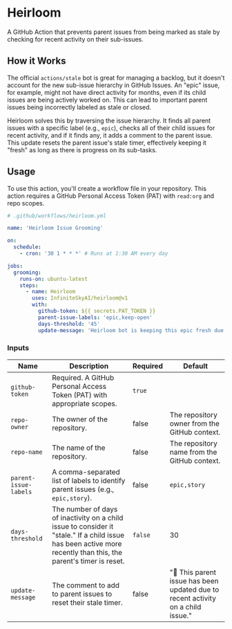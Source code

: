 # Heirloom

A GitHub Action that prevents parent issues from being marked as stale by checking for recent activity on their sub-issues.

## How it Works

The official `actions/stale` bot is great for managing a backlog, but it doesn't account for the new sub-issue hierarchy in
GitHub Issues. An "epic" issue, for example, might not have direct activity for months, even if its child issues are being
actively worked on. This can lead to important parent issues being incorrectly labeled as stale or closed.

Heirloom solves this by traversing the issue hierarchy. It finds all parent issues with a specific label (e.g., `epic`),
checks all of their child issues for recent activity, and if it finds any, it adds a comment to the parent issue. This
update resets the parent issue's stale timer, effectively keeping it "fresh" as long as there is progress on its sub-tasks.

## Usage

To use this action, you'll create a workflow file in your repository. This action requires a GitHub Personal Access Token
(PAT) with `read:org` and repo scopes.

```yml
# .github/workflows/heirloom.yml

name: 'Heirloom Issue Grooming'

on:
  schedule:
    - cron: '30 1 * * *' # Runs at 1:30 AM every day

jobs:
  grooming:
    runs-on: ubuntu-latest
    steps:
      - name: Heirloom
        uses: InfiniteSkyAI/heirloom@v1
        with:
          github-token: ${{ secrets.PAT_TOKEN }}
          parent-issue-labels: 'epic,keep-open'
          days-threshold: '45'
          update-message: 'Heirloom bot is keeping this epic fresh due to recent child issue activity.'
```

### Inputs
| Name | Description | Required | Default |
|------|-------------|----------|---------|
| `github-token` | Required. A GitHub Personal Access Token (PAT) with appropriate scopes. | `true` |
| `repo-owner` | The owner of the repository. | false | The repository owner from the GitHub context. |
| `repo-name` | The name of the repository. | false | The repository name from the GitHub context. |
| `parent-issue-labels` | A comma-separated list of labels to identify parent issues (e.g., `epic,story`). | false | `epic,story` |
| `days-threshold` | The number of days of inactivity on a child issue to consider it "stale." If a child issue has been active more recently than this, the parent's timer is reset. | `false` | 30 |
| `update-message` | The comment to add to parent issues to reset their stale timer. | false | "🤖 This parent issue has been updated due to recent activity on a child issue." |

